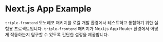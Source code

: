 # Next.js App Example

`triple-frontend` 모노레포 패키지를 로컬 개발 환경에서 테스트하고 통합하기 위한 실험용 프로젝트입니다. `triple-frontend` 패키지가 Next.js App Router 환경에서 어떻게 작동하는지 탐구할 수 있도록 간단한 설정을 제공합니다.

